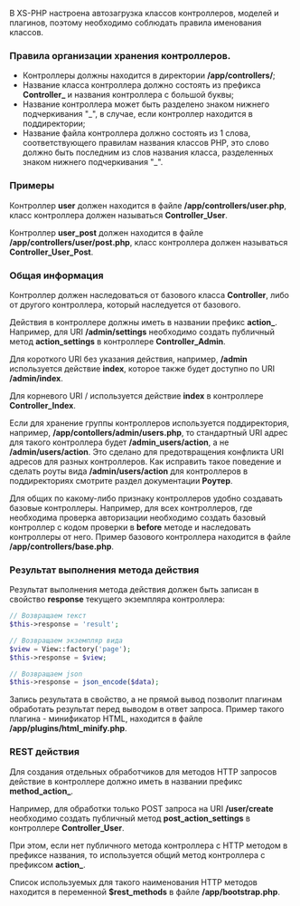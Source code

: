 В XS-PHP настроена автозагрузка классов контроллеров, моделей и плагинов, поэтому необходимо соблюдать правила именования классов.

### Правила организации хранения контроллеров.
* Контроллеры должны находится в директории **/app/controllers/**;
* Название класса контроллера должно состоять из префикса **Controller_** и названия контроллера с большой буквы;
* Название контроллера может быть разделено знаком нижнего подчеркивания "_", в случае, если контроллер находится в поддиректории;
* Название файла контроллера должно состоять из 1 слова, соответствующего правилам названия классов PHP, это слово должно быть последним из слов названия класса, разделенных знаком нижнего подчеркивания "_".

### Примеры
Контроллер **user** должен находится в файле **/app/controllers/user.php**, класс контроллера должен называться **Controller_User**.

Контроллер **user_post** должен находится в файле **/app/controllers/user/post.php**, класс контроллера должен называться **Controller_User_Post**.

### Общая информация

Контроллер должен наследоваться от базового класса **Controller**, либо от другого контроллера, который наследуется от базового.

Действия в контроллере должны иметь в названии префикс **action_**.
Например, для URI **/admin/settings** необходимо создать публичный метод **action_settings** в контроллере **Controller_Admin**.

Для короткого URI без указания действия, например, **/admin** используется действие **index**, которое также будет доступно по URI **/admin/index**.

Для корневого URI / используется действие **index** в контроллере **Controller_Index**.

Если для хранение группы контроллеров используется поддиректория, например, **/app/contollers/admin/users.php**, то стандартный URI адрес для такого контроллера будет **/admin_users/action**, а не **/admin/users/action**. Это сделано для предотвращения конфликта URI адресов для разных контроллеров. Как исправить такое поведение и сделать роуты вида **/admin/users/action** для контроллеров в поддиректориях смотрите раздел документации **Роутер**.

Для общих по какому-либо признаку контроллеров удобно создавать базовые контроллеры. Например, для всех контроллеров, где необходима проверка авторизации необходимо создать базовый контроллер с кодом проверки в **before** методе и наследовать контроллеры от него.
Пример базового контроллера находится в файле **/app/controllers/base.php**.

### Результат выполнения метода действия

Результат выполнения метода действия должен быть записан в свойство **response** текущего экземпляра контроллера:
```php
// Возвращаем текст
$this->response = 'result';

// Возвращаем экземпляр вида
$view = View::factory('page');
$this->response = $view;

// Возвращаем json
$this->response = json_encode($data);
```

Запись результата в свойство, а не прямой вывод позволит плагинам обработать результат перед выводом в ответ запроса. Пример такого плагина - минификатор HTML, находится в файле **/app/plugins/html_minify.php**.

### REST действия

Для создания отдельных обработчиков для методов HTTP запросов действие в контроллере должно иметь в названии префикс **method_action_**.

Например, для обработки только POST запроса на URI **/user/create** необходимо создать публичный метод **post_action_settings** в контроллере **Controller_User**.

При этом, если нет публичного метода контроллера с HTTP методом в префиксе названия, то используется общий метод контроллера с префиксом **action_**.

Список используемых для такого наименования HTTP методов находится в переменной **$rest_methods** в файле **/app/bootstrap.php**.
